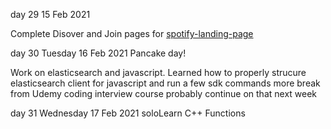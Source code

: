 day 29 15 Feb 2021

Complete Disover and Join pages for [spotify-landing-page](https://eojeah.github.io)

day 30 Tuesday 16 Feb 2021
Pancake day!

Work on elasticsearch and javascript. Learned how to properly strucure elasticsearch client for javascript and run a few sdk commands
more break from Udemy coding interview course probably continue on that next week

day 31 Wednesday 17 Feb 2021
soloLearn C++ Functions
